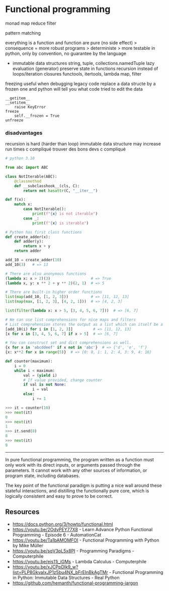 # Functional programming

monad
map
reduce
filter

pattern matching

everything is a function
and function are pure (no side effect)
    > consequence = more robust programs
    > deterministe
        > more testable
    in python, only by convention, no guarantee by the language
+ immutable data structures
    string, tuple, collections.namedTuple
lazy evaluation (generator)
preserve state in functions
recursion instead of loops/iteration
closures
functools, itertools, lambda map, filter

freezing
    useful when debugging legacy code
    replace a data structe by a frozen one and python will tell you what code tried to edit the data

    __getitem__
    __setitem__
        raise KeyError
    freeze
        self.__frozen = True
    unfreeze

### disadvantages

recursion is hard (harder than loop)
immutable data structure may increase run times
c compliqué
trouver des bons devs c compliqué

```python
# python 3.10

from abc import ABC

class NotIterable(ABC):
    @classmethod
    def __subclasshook__(cls, C):
        return not hasattr(C, "__iter__")

def f(x):
    match x:
        case NotIterable():
            print(f"{x} is not iterable")
        case _:
            print(f"{x} is iterable")
```


```python
# Python has first class functions
def create_adder(x):
    def adder(y):
        return x + y
    return adder

add_10 = create_adder(10)
add_10(3)   # => 13

# There are also anonymous functions
(lambda x: x > 2)(3)                  # => True
(lambda x, y: x ** 2 + y ** 2)(2, 1)  # => 5

# There are built-in higher order functions
list(map(add_10, [1, 2, 3]))          # => [11, 12, 13]
list(map(max, [1, 2, 3], [4, 2, 1]))  # => [4, 2, 3]

list(filter(lambda x: x > 5, [3, 4, 5, 6, 7]))  # => [6, 7]

# We can use list comprehensions for nice maps and filters
# List comprehension stores the output as a list which can itself be a nested list
[add_10(i) for i in [1, 2, 3]]         # => [11, 12, 13]
[x for x in [3, 4, 5, 6, 7] if x > 5]  # => [6, 7]

# You can construct set and dict comprehensions as well.
{x for x in 'abcddeef' if x not in 'abc'}  # => {'d', 'e', 'f'}
{x: x**2 for x in range(5)}  # => {0: 0, 1: 1, 2: 4, 3: 9, 4: 16}
```


```python
def counter(maximum):
    i = 0
    while i < maximum:
        val = (yield i)
        # If value provided, change counter
        if val is not None:
            i = val
        else:
            i += 1

>>> it = counter(10)
>>> next(it)
0
>>> next(it)
1
>>> it.send(8)
8
>>> next(it)
9
```

---

In pure functional programming, the program written as a function must only work with its direct inputs, or arguments passed through the parameters. It cannot work with any other sources of information, or program state, including databases.

The key point of the functional paradigm is putting a nice wall around these stateful interactions, and distilling the functionally pure core, which is logically consistent and easy to prove to be correct.

## Resources

- <https://docs.python.org/3/howto/functional.html>
- <https://youtu.be/2OdyPEY77X8> - Learn Advance Python Functional Programming - Episode 6 - AutomationCat
- <https://youtu.be/Ta1bAMOMFOI> - Functional Programming with Python by Mike Müller
- <https://youtu.be/sqV3pL5x8PI> - Programming Paradigms - Computerphile
- <https://youtu.be/eis11j_iGMs> - Lambda Calculus - Computerphile
- <https://youtu.be/xJCPpDlk9_w?list=PLP8GkvaIxJP1z5bu4NX_bFrEInBkAgTMr> - Functional Programming in Python: Immutable Data Structures - Real Python
- <https://github.com/hemanth/functional-programming-jargon>
